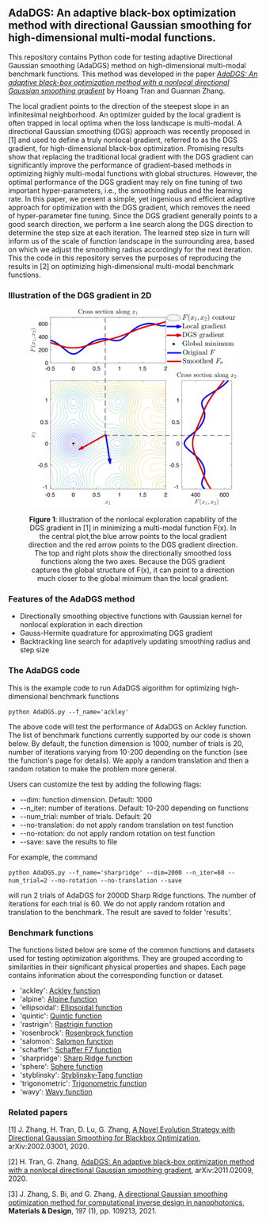 ## AdaDGS: An adaptive black-box optimization method with directional Gaussian smoothing for high-dimensional multi-modal functions.
This repository contains Python code for testing adaptive Directional Gaussian smoothing (AdaDGS) method on high-dimensional multi-modal benchmark functions. This method was  developed in the paper [*AdaDGS: An adaptive black-box optimization method with a nonlocal directional Gaussian smoothing gradient*](https://arxiv.org/abs/2011.02009) by Hoang Tran and Guannan Zhang. 

The local gradient points to the direction of the steepest slope in an infinitesimal neighborhood. An optimizer guided by the local gradient is often trapped in local optima when the loss landscape is multi-modal. A directional Gaussian smoothing (DGS) approach was recently proposed in [1] and used to define a truly nonlocal gradient, referred to as the DGS gradient, for high-dimensional black-box optimization. Promising results show that replacing the traditional local gradient with the DGS gradient can significantly improve the performance of gradient-based methods in optimizing highly multi-modal functions with global structures. However, the optimal performance of the DGS gradient may rely on fine tuning of two important hyper-parameters, i.e., the smoothing radius and the learning rate. In this paper, we present a simple, yet ingenious and efficient adaptive approach for optimization with the DGS gradient, which removes the need of hyper-parameter fine tuning. Since the DGS gradient generally points to a good search direction, we perform a line search along the DGS direction to determine the step size at each iteration. The learned step size in turn will inform us of the scale of function landscape in the surrounding area, based on which we adjust the smoothing radius accordingly for the next iteration. This the code in this repository serves the purposes of reproducing the results in [2] on optimizing high-dimensional multi-modal benchmark functions.  


### Illustration of the DGS gradient in 2D
<div align="center"> 
<figure>
  <p><img src="Benchmark Functions/image/DGS_illustration.png" alt="DGS_gradient illustration" height="400">
  <figcaption> <b>Figure 1</b>: Illustration of the nonlocal exploration capability of the DGS gradient in [1] in minimizing a multi-modal function F(x). In the central plot,the blue arrow points to the local gradient direction and the red arrow points to the DGS gradient direction. The top and right plots show the directionally smoothed loss functions along the two axes. Because the DGS gradient captures the global structure of F(x), it can point to a direction much closer to the global minimum than the local gradient.</figcaption>
</figure>
</div>


### Features of the AdaDGS method
- Directionally smoothing objective functions with Gaussian kernel for nonlocal exploration in each direction  
- Gauss-Hermite quadrature for approximating DGS gradient
- Backtracking line search for adaptively updating smoothing radius and step size 

### The AdaDGS code
This is the example code to run AdaDGS algorithm for optimizing high-dimensional benchmark functions

```
python AdaDGS.py --f_name='ackley'
```
The above code will test the performance of AdaDGS on Ackley function. The list of benchmark functions currently supported by our code is shown below. By default, the function dimension is 1000, number of trials is 20, number of iterations varying from 10-200 depending on the function (see the function's page for details). We apply a random translation and then a random rotation to make the problem more general. 

Users can customize the test by adding the following flags: 
- --dim: function dimension. Default: 1000
- --n_iter: number of iterations. Default: 10-200 depending on functions
- --num_trial: number of trials. Default: 20
- --no-translation: do not apply random translation on test function
- --no-rotation: do not apply random rotation on test function 
- --save: save the results to file

For example, the command 
```
python AdaDGS.py --f_name='sharpridge' --dim=2000 --n_iter=60 --num_trial=2 --no-rotation --no-translation --save
```
will run 2 trials of AdaDGS for 2000D Sharp Ridge functions. The number of iterations for each trial is 60. We do not apply random rotation and translation to the benchmark. The result are saved to folder 'results'. 

### Benchmark functions 

The functions listed below are some of the common functions and datasets used for testing optimization algorithms. They are grouped according to similarities in their significant physical properties and shapes. Each page contains information about the corresponding function or dataset. 

- 'ackley': [Ackley function](https://github.com/HoangATran/Directional-Gaussian-smoothing/blob/main/Benchmark%20Functions/Ackley.md)
- 'alpine': [Alpine function](https://github.com/HoangATran/Directional-Gaussian-smoothing/blob/main/Benchmark%20Functions/Alpine.md)
- 'ellipsoidal': [Ellipsoidal function](https://github.com/HoangATran/Directional-Gaussian-smoothing/blob/main/Benchmark%20Functions/Ellipsoidal.md)
- 'quintic': [Quintic function](https://github.com/HoangATran/Directional-Gaussian-smoothing/blob/main/Benchmark%20Functions/Quintic.md)
- 'rastrigin': [Rastrigin function](https://github.com/HoangATran/Directional-Gaussian-smoothing/blob/main/Benchmark%20Functions/Rastrigin.md)
- 'rosenbrock': [Rosenbrock function](https://github.com/HoangATran/Directional-Gaussian-smoothing/blob/main/Benchmark%20Functions/Rosenbrock.md)
- 'salomon': [Salomon function](https://github.com/HoangATran/Directional-Gaussian-smoothing/blob/main/Benchmark%20Functions/Salomon.md)
- 'schaffer': [Schaffer F7 function](https://github.com/HoangATran/Directional-Gaussian-smoothing/blob/main/Benchmark%20Functions/Schaffer.md)
- 'sharpridge': [Sharp Ridge function](https://github.com/HoangATran/Directional-Gaussian-smoothing/blob/main/Benchmark%20Functions/SharpRidge.md)
- 'sphere': [Sphere function](https://github.com/HoangATran/Directional-Gaussian-smoothing/blob/main/Benchmark%20Functions/Sphere.md)
- 'styblinsky': [Styblinsky-Tang function](https://github.com/HoangATran/Directional-Gaussian-smoothing/blob/main/Benchmark%20Functions/Styblinsky-Tang.md)
- 'trigonometric': [Trigonometric function](https://github.com/HoangATran/Directional-Gaussian-smoothing/blob/main/Benchmark%20Functions/Trigonometric.md)
- 'wavy': [Wavy function](https://github.com/HoangATran/Directional-Gaussian-smoothing/blob/main/Benchmark%20Functions/Wavy.md)

### Related papers 

[1] J. Zhang, H. Tran, D. Lu, G. Zhang, [A Novel Evolution Strategy with Directional Gaussian Smoothing for Blackbox Optimization](https://arxiv.org/pdf/2002.03001.pdf), arXiv:2002.03001, 2020. 

[2] H. Tran, G. Zhang, [AdaDGS: An adaptive black-box optimization method with a nonlocal directional Gaussian smoothing gradient](https://arxiv.org/abs/2011.02009), arXiv:2011.02009, 2020.

[3] J. Zhang, S. Bi, and G. Zhang, [A directional Gaussian smoothing optimization method for computational inverse design in nanophotonics](https://www.sciencedirect.com/science/article/pii/S0264127520307486), <b>Materials & Design</b>, 197 (1), pp. 109213, 2021.
